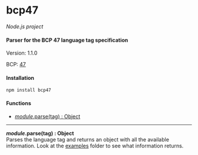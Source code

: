 bcp47
=====

_Node.js project_

#### Parser for the BCP 47 language tag specification ####

Version: 1.1.0

BCP: [47](http://tools.ietf.org/html/bcp47)

#### Installation ####

```
npm install bcp47
```

#### Functions ####

- [_module_.parse(tag) : Object](#parse)

---

<a name="parse"></a>
___module_.parse(tag) : Object__  
Parses the language tag and returns an object with all the available information. Look at the [examples](https://github.com/gagle/node-bcp47/tree/master/examples) folder to see what information returns.